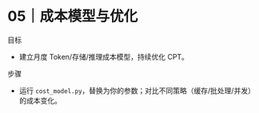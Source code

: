 # 05｜成本模型与优化

目标
- 建立月度 Token/存储/推理成本模型，持续优化 CPT。

步骤
- 运行 `cost_model.py`，替换为你的参数；对比不同策略（缓存/批处理/并发）的成本变化。

